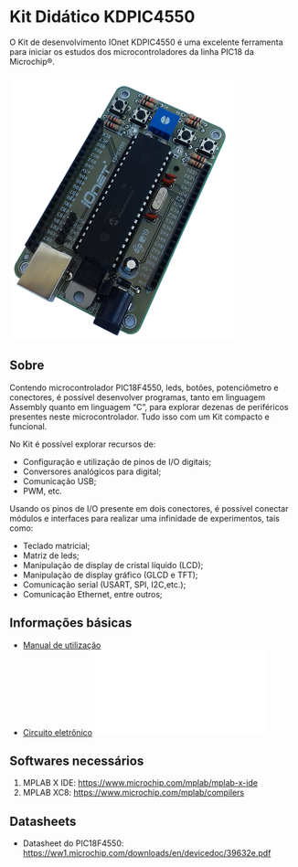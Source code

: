 # Kit Didático KDPIC4550
O Kit de desenvolvimento IOnet KDPIC4550 é uma excelente ferramenta para iniciar os estudos dos microcontroladores da linha PIC18 da Microchip®.

![KDPIC4550](KDPIC4550.png?raw=true "KDPIC4550")

## Sobre
Contendo microcontrolador PIC18F4550, leds, botões, potenciômetro e conectores, é possível desenvolver programas, tanto em linguagem Assembly quanto em linguagem “C”, para explorar dezenas de periféricos presentes neste microcontrolador. Tudo isso com um Kit compacto e funcional.

No Kit é possível explorar recursos de:
* Configuração e utilização de pinos de I/O digitais;
* Conversores analógicos para digital;
* Comunicação USB;
* PWM, etc.

Usando os pinos de I/O presente em dois conectores, é possível conectar módulos e interfaces para realizar uma infinidade de experimentos, tais como:
* Teclado matricial;
* Matriz de leds;
* Manipulação de display de cristal líquido (LCD);
* Manipulação de display gráfico (GLCD e TFT);
* Comunicação serial (USART, SPI, I2C,etc.);
* Comunicação Ethernet, entre outros;

## Informações básicas
* [Manual de utilização](IOnet_KDPIC4550_Manual.pdf)
* [Circuito eletrônico](Circuito_KDPIC4550.pdf)
![Circuito eletrônico](Circuito_KDPIC4550.pdf?raw=true "KDPIC4550")

## Softwares necessários

1. MPLAB X IDE: https://www.microchip.com/mplab/mplab-x-ide
1. MPLAB XC8: https://www.microchip.com/mplab/compilers

## Datasheets
* Datasheet do PIC18F4550: https://ww1.microchip.com/downloads/en/devicedoc/39632e.pdf
